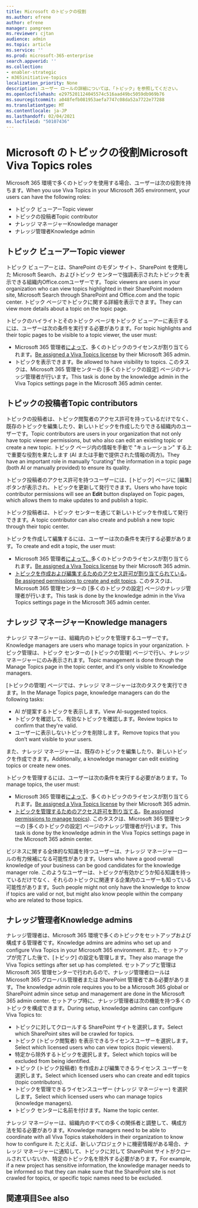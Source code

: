 ```yaml
---
title: Microsoft のトピックの役割
ms.author: efrene
author: efrene
manager: pamgreen
ms.reviewer: cjtan
audience: admin
ms.topic: article
ms.service: ''
ms.prod: microsoft-365-enterprise
search.appverid: ''
ms.collection:
- enabler-strategic
- m365initiative-topics
localization_priority: None
description: ユーザー ロールの詳細については、「トピック」を参照してください。
ms.openlocfilehash: e2975201124045574c516aad49bc5059db969b76
ms.sourcegitcommit: a048fefb081953aefa7747c08da52a7722e77288
ms.translationtype: MT
ms.contentlocale: ja-JP
ms.lasthandoff: 02/04/2021
ms.locfileid: "50107436"
---
```

# <a name="microsoft-viva-topics-roles"></a><span data-ttu-id="5a88d-103">Microsoft のトピックの役割</span><span class="sxs-lookup"><span data-stu-id="5a88d-103">Microsoft Viva Topics roles</span></span> 

<span data-ttu-id="5a88d-104">Microsoft 365 環境で多くのトピックを使用する場合、ユーザーは次の役割を持ちます。</span><span class="sxs-lookup"><span data-stu-id="5a88d-104">When you use Viva Topics in your Microsoft 365 environment, your users can have the following roles:</span></span>
-   <span data-ttu-id="5a88d-105">トピック ビューアー</span><span class="sxs-lookup"><span data-stu-id="5a88d-105">Topic viewer</span></span>
-   <span data-ttu-id="5a88d-106">トピックの投稿者</span><span class="sxs-lookup"><span data-stu-id="5a88d-106">Topic contributor</span></span>
-   <span data-ttu-id="5a88d-107">ナレッジ マネージャー</span><span class="sxs-lookup"><span data-stu-id="5a88d-107">Knowledge manager</span></span>
-   <span data-ttu-id="5a88d-108">ナレッジ管理者</span><span class="sxs-lookup"><span data-stu-id="5a88d-108">Knowledge admin</span></span>

## <a name="topic-viewer"></a><span data-ttu-id="5a88d-109">トピック ビューアー</span><span class="sxs-lookup"><span data-stu-id="5a88d-109">Topic viewer</span></span>

<span data-ttu-id="5a88d-110">トピック ビューアーとは、SharePoint のモダン サイト、SharePoint を使用した Microsoft Search、およびトピック センターで強調表示されたトピックを表示できる組織内Office.comユーザーです。</span><span class="sxs-lookup"><span data-stu-id="5a88d-110">Topic viewers are users in your organization who can view topics highlighted in their SharePoint modern site, Microsoft Search through SharePoint and Office.com and the topic center.</span></span> <span data-ttu-id="5a88d-111">トピック ページでトピックに関する詳細を表示できます。</span><span class="sxs-lookup"><span data-stu-id="5a88d-111">They can view more details about a topic on the topic page.</span></span> 

<span data-ttu-id="5a88d-112">トピックのハイライトとそのトピック ページをトピック ビューアーに表示するには、ユーザーは次の条件を実行する必要があります。</span><span class="sxs-lookup"><span data-stu-id="5a88d-112">For topic highlights and their topic pages to be visible to a topic viewer, the user must:</span></span>
-   <span data-ttu-id="5a88d-113">Microsoft 365 管理者[によって](https://docs.microsoft.com/microsoft-365/knowledge/set-up-topic-experiences#assign-licenses)、多くのトピックのライセンスが割り当てられます。</span><span class="sxs-lookup"><span data-stu-id="5a88d-113">[Be assigned a Viva Topics license](https://docs.microsoft.com/microsoft-365/knowledge/set-up-topic-experiences#assign-licenses) by their Microsoft 365 admin.</span></span>
-   <span data-ttu-id="5a88d-114">トピックを表示できます。</span><span class="sxs-lookup"><span data-stu-id="5a88d-114">Be allowed to have visibility to topics.</span></span> <span data-ttu-id="5a88d-115">このタスクは、Microsoft 365 管理センターの [多くのトピックの設定] ページのナレッジ管理者が行います。</span><span class="sxs-lookup"><span data-stu-id="5a88d-115">This task is done by the knowledge admin in the Viva Topics settings page in the Microsoft 365 admin center.</span></span>


## <a name="topic-contributors"></a><span data-ttu-id="5a88d-116">トピックの投稿者</span><span class="sxs-lookup"><span data-stu-id="5a88d-116">Topic contributors</span></span>

<span data-ttu-id="5a88d-117">トピックの投稿者は、トピック閲覧者のアクセス許可を持っているだけでなく、既存のトピックを編集したり、新しいトピックを作成したりできる組織内のユーザーです。</span><span class="sxs-lookup"><span data-stu-id="5a88d-117">Topic contributors are users in your organization that not only have topic viewer permissions, but who also can edit an existing topic or create a new topic.</span></span> <span data-ttu-id="5a88d-118">トピック ページ内の情報を手動で "キュレーション" する上で重要な役割を果たします (AI または手動で提供された情報の両方)。</span><span class="sxs-lookup"><span data-stu-id="5a88d-118">They have an important role in manually “curating” the information in a topic page (both AI or manually provided) to ensure its quality.</span></span>

<span data-ttu-id="5a88d-119">トピック投稿者のアクセス許可を持つユーザーには、[トピック] ページに [編集] ボタンが表示され、トピックを更新して発行できます。</span><span class="sxs-lookup"><span data-stu-id="5a88d-119">Users who have topic contributor permissions will see an **Edit** button displayed on Topic pages, which allows them to make updates to and publish a topic.</span></span>

<span data-ttu-id="5a88d-120">トピック投稿者は、トピック センターを通じて新しいトピックを作成して発行できます。</span><span class="sxs-lookup"><span data-stu-id="5a88d-120">A topic contributor can also create and publish a new topic through their topic center.</span></span>

<span data-ttu-id="5a88d-121">トピックを作成して編集するには、ユーザーは次の条件を実行する必要があります。</span><span class="sxs-lookup"><span data-stu-id="5a88d-121">To create and edit a topic, the user must:</span></span>

-   <span data-ttu-id="5a88d-122">Microsoft 365 管理者[によって、](https://docs.microsoft.com/microsoft-365/knowledge/set-up-topic-experiences#assign-licenses)多くのトピックのライセンスが割り当てられます。</span><span class="sxs-lookup"><span data-stu-id="5a88d-122">[Be assigned a Viva Topics license](https://docs.microsoft.com/microsoft-365/knowledge/set-up-topic-experiences#assign-licenses) by their Microsoft 365 admin.</span></span>
-   <span data-ttu-id="5a88d-123">[トピックを作成および編集するためのアクセス許可が割り当てられている](https://docs.microsoft.com/microsoft-365/knowledge/topic-experiences-user-permissions#change-who-has-permissions-to-do-tasks-on-the-topic-center)。</span><span class="sxs-lookup"><span data-stu-id="5a88d-123">[Be assigned permissions to create and edit topics](https://docs.microsoft.com/microsoft-365/knowledge/topic-experiences-user-permissions#change-who-has-permissions-to-do-tasks-on-the-topic-center).</span></span> <span data-ttu-id="5a88d-124">このタスクは、Microsoft 365 管理センターの [多くのトピックの設定] ページのナレッジ管理者が行います。</span><span class="sxs-lookup"><span data-stu-id="5a88d-124">This task is done by the knowledge admin in the Viva Topics settings page in the Microsoft 365 admin center.</span></span>

## <a name="knowledge-managers"></a><span data-ttu-id="5a88d-125">ナレッジ マネージャー</span><span class="sxs-lookup"><span data-stu-id="5a88d-125">Knowledge managers</span></span>

<span data-ttu-id="5a88d-126">ナレッジ マネージャーは、組織内のトピックを管理するユーザーです。</span><span class="sxs-lookup"><span data-stu-id="5a88d-126">Knowledge managers are users who manage topics in your organization.</span></span>  <span data-ttu-id="5a88d-127">トピック管理は、トピック センターの [トピックの管理] ページで行い、ナレッジ マネージャーにのみ表示されます。</span><span class="sxs-lookup"><span data-stu-id="5a88d-127">Topic management is done through the Manage Topics page in the topic center, and it's only visible to Knowledge managers.</span></span>

<span data-ttu-id="5a88d-128">[トピックの管理] ページでは、ナレッジ マネージャーは次のタスクを実行できます。</span><span class="sxs-lookup"><span data-stu-id="5a88d-128">In the Manage Topics page, knowledge managers can do the following tasks:</span></span>
-   <span data-ttu-id="5a88d-129">AI が提案するトピックを表示します。</span><span class="sxs-lookup"><span data-stu-id="5a88d-129">View AI-suggested topics.</span></span>
-   <span data-ttu-id="5a88d-130">トピックを確認して、有効なトピックを確認します。</span><span class="sxs-lookup"><span data-stu-id="5a88d-130">Review topics to confirm that they're valid.</span></span>
-   <span data-ttu-id="5a88d-131">ユーザーに表示しないトピックを削除します。</span><span class="sxs-lookup"><span data-stu-id="5a88d-131">Remove topics that you don’t want visible to your users.</span></span>

<span data-ttu-id="5a88d-132">また、ナレッジ マネージャーは、既存のトピックを編集したり、新しいトピックを作成できます。</span><span class="sxs-lookup"><span data-stu-id="5a88d-132">Additionally, a knowledge manager can edit existing topics or create new ones.</span></span>

<span data-ttu-id="5a88d-133">トピックを管理するには、ユーザーは次の条件を実行する必要があります。</span><span class="sxs-lookup"><span data-stu-id="5a88d-133">To manage topics, the user must:</span></span>
-   <span data-ttu-id="5a88d-134">Microsoft 365 管理者[によって](https://docs.microsoft.com/microsoft-365/knowledge/set-up-topic-experiences#assign-licenses)、多くのトピックのライセンスが割り当てられます。</span><span class="sxs-lookup"><span data-stu-id="5a88d-134">[Be assigned a Viva Topics license](https://docs.microsoft.com/microsoft-365/knowledge/set-up-topic-experiences#assign-licenses) by their Microsoft 365 admin.</span></span>
-   <span data-ttu-id="5a88d-135">[トピックを管理するためのアクセス許可を割り当てる](https://docs.microsoft.com/microsoft-365/knowledge/topic-experiences-user-permissions#change-who-has-permissions-to-do-tasks-on-the-topic-center)。</span><span class="sxs-lookup"><span data-stu-id="5a88d-135">[Be assigned permissions to manage topics](https://docs.microsoft.com/microsoft-365/knowledge/topic-experiences-user-permissions#change-who-has-permissions-to-do-tasks-on-the-topic-center)).</span></span> <span data-ttu-id="5a88d-136">このタスクは、Microsoft 365 管理センターの [多くのトピックの設定] ページのナレッジ管理者が行います。</span><span class="sxs-lookup"><span data-stu-id="5a88d-136">This task is done by the knowledge admin in the Viva Topics settings page in the Microsoft 365 admin center.</span></span>

<span data-ttu-id="5a88d-137">ビジネスに関する全体的な知識を持つユーザーは、ナレッジ マネージャーロールの有力候補になる可能性があります。</span><span class="sxs-lookup"><span data-stu-id="5a88d-137">Users who have a good overall knowledge of your business can be good candidates for the knowledge manager role.</span></span> <span data-ttu-id="5a88d-138">このようなユーザーは、トピックが有効かどうか知る知識を持っているだけでなく、それらのトピックに関連する企業内のユーザーも知っている可能性があります。</span><span class="sxs-lookup"><span data-stu-id="5a88d-138">Such people might not only have the knowledge to know if topics are valid or not, but might also know people within the company who are related to those topics.</span></span>


## <a name="knowledge-admins"></a><span data-ttu-id="5a88d-139">ナレッジ管理者</span><span class="sxs-lookup"><span data-stu-id="5a88d-139">Knowledge admins</span></span>

<span data-ttu-id="5a88d-140">ナレッジ管理者は、Microsoft 365 環境で多くのトピックをセットアップおよび構成する管理者です。</span><span class="sxs-lookup"><span data-stu-id="5a88d-140">Knowledge admins are admins who set up and configure Viva Topics in your Microsoft 365 environment.</span></span> <span data-ttu-id="5a88d-141">また、セットアップが完了した後で、[トピック] の設定も管理します。</span><span class="sxs-lookup"><span data-stu-id="5a88d-141">They also manage the Viva Topics settings after set up has completed.</span></span> <span data-ttu-id="5a88d-142">セットアップと管理は Microsoft 365 管理センターで行われるので、ナレッジ管理者ロールは Microsoft 365 グローバル管理者または SharePoint 管理者である必要があります。</span><span class="sxs-lookup"><span data-stu-id="5a88d-142">The knowledge admin role requires you to be a Microsoft 365 global or SharePoint admin since setup and management are done in the Microsoft 365 admin center.</span></span>
<span data-ttu-id="5a88d-143">セットアップ時に、ナレッジ管理者は次の機能を持つ多くのトピックを構成できます。</span><span class="sxs-lookup"><span data-stu-id="5a88d-143">During setup, knowledge admins can configure Viva Topics to:</span></span>

-   <span data-ttu-id="5a88d-144">トピックに対してクロールする SharePoint サイトを選択します。</span><span class="sxs-lookup"><span data-stu-id="5a88d-144">Select which SharePoint sites will be crawled for topics.</span></span>
-   <span data-ttu-id="5a88d-145">トピック (トピック閲覧者) を表示できるライセンスユーザーを選択します。</span><span class="sxs-lookup"><span data-stu-id="5a88d-145">Select which licensed users who can view topics (topic viewers).</span></span>
-   <span data-ttu-id="5a88d-146">特定から除外するトピックを選択します。</span><span class="sxs-lookup"><span data-stu-id="5a88d-146">Select which topics will be excluded from being identified.</span></span>
-   <span data-ttu-id="5a88d-147">トピック (トピック投稿者) を作成および編集できるライセンス ユーザーを選択します。</span><span class="sxs-lookup"><span data-stu-id="5a88d-147">Select which licensed users who can create and edit topics (topic contributors).</span></span>
-   <span data-ttu-id="5a88d-148">トピックを管理できるライセンスユーザー (ナレッジ マネージャー) を選択します。</span><span class="sxs-lookup"><span data-stu-id="5a88d-148">Select which licensed users who can manage topics (knowledge managers).</span></span>
-   <span data-ttu-id="5a88d-149">トピック センターに名前を付けます。</span><span class="sxs-lookup"><span data-stu-id="5a88d-149">Name the topic center.</span></span>

<span data-ttu-id="5a88d-150">ナレッジ マネージャーは、組織内のすべての多くの関係者と調整して、構成方法を知る必要があります。</span><span class="sxs-lookup"><span data-stu-id="5a88d-150">Knowledge managers need to be able to coordinate with all Viva Topics stakeholders in their organization to know how to configure it.</span></span> <span data-ttu-id="5a88d-151">たとえば、新しいプロジェクトに機密情報がある場合、ナレッジ マネージャーに通知して、トピックに対して SharePoint サイトがクロールされていないか、特定のトピック名を除外する必要があります。</span><span class="sxs-lookup"><span data-stu-id="5a88d-151">For example, if a new project has sensitive information, the knowledge manager needs to be informed so that they can make sure that the SharePoint site is not crawled for topics, or specific topic names need to be excluded.</span></span>


## <a name="see-also"></a><span data-ttu-id="5a88d-152">関連項目</span><span class="sxs-lookup"><span data-stu-id="5a88d-152">See also</span></span>

